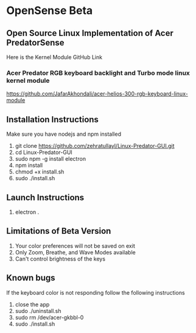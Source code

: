 # OpenSense Beta
## Open Source Linux Implementation of Acer PredatorSense
Here is the Kernel Module GitHub Link 
### Acer Predator RGB keyboard backlight and Turbo mode linux kernel module
https://github.com/JafarAkhondali/acer-helios-300-rgb-keyboard-linux-module
## Installation Instructions
Make sure you have nodejs and npm installed
1. git clone https://github.com/zehratullayl/Linux-Predator-GUI.git
2. cd Linux-Predator-GUI
5. sudo npm -g install electron
6. npm install
7. chmod +x install.sh
8. sudo ./install.sh

## Launch Instructions
1. electron .

## Limitations of Beta Version
1. Your color preferences will not be saved on exit
2. Only Zoom, Breathe, and Wave Modes available
3. Can't control brightness of the keys
## Known bugs
If the keyboard color is not responding follow the following instructions
1. close the app
2. sudo ./uninstall.sh
3. sudo rm /dev/acer-gkbbl-0
4. sudo ./install.sh
